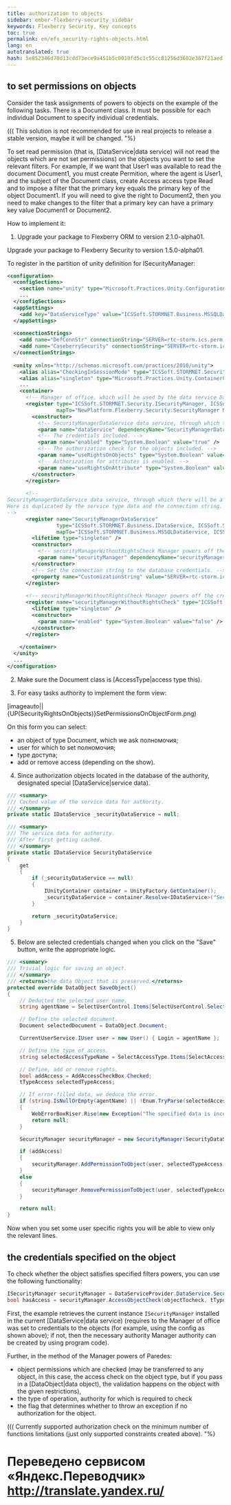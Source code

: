 ```yaml
--- 
title: authorization to objects 
sidebar: ember-flexberry-security_sidebar 
keywords: Flexberry Security, Key concepts 
toc: true 
permalink: en/efs_security-rights-objects.html 
lang: en 
autotranslated: true 
hash: 5e852346d70d13cdd73ece9a451b5c0010fd5c1c55cc81256d3602e387f21aed 
--- 
```


## to set permissions on objects 

Consider the task assignments of powers to objects on the example of the following tasks. There is a Document class. It must be possible for each individual Document to specify individual credentials. 

(((<msg type=important> 
This solution is not recommended for use in real projects to release a stable version, maybe it will be changed. 
"%} 

To set read permission (that is, [DataService|data service) will not read the objects which are not set permissions) on the objects you want to set the relevant filters. For example, if we want that User1 was available to read the document Document1, you must create Permition, where the agent is User1, and the subject of the Document class, create Access access type Read and to impose a filter that the primary key equals the primary key of the object Document1. If you will need to give the right to Document2, then you need to make changes to the filter that a primary key can have a primary key value Document1 or Document2. 

How to implement it: 

1. Upgrade your package to Flexberry ORM to version 2.1.0-alpha01. 

Upgrade your package to Flexberry Security to version 1.5.0-alpha01. 

To register in the partition of unity definition for ISecurityManager: 
```xml
<configuration>
  <configSections>
    <section name="unity" type="Microsoft.Practices.Unity.Configuration.UnityConfigurationSection, Microsoft.Practices.Unity.Configuration" />
    ...
  </configSections>
  <appSettings>
    <add key="DataServiceType" value="ICSSoft.STORMNET.Business.MSSQLDataService, ICSSoft.STORMNET.Business.MSSQLDataService" />
  </appSettings>
  
  <connectionStrings>
    <add name="DefConnStr" connectionString="SERVER=rtc-storm.ics.perm.ru;Trusted_connection=yes;DATABASE=SecurityControlTest" />
    <add name="CaseberrySecurity" connectionString="SERVER=rtc-storm.ics.perm.ru;Trusted_connection=yes;DATABASE=SecurityControlTestS" providerName="ICSSoft.STORMNET.Business.MSSQLDataService, ICSSoft.STORMNET.Business.MSSQLDataService, Version=1.0.0.1, Culture=neutral, PublicKeyToken=49b42003269a4a66" />
  </connectionStrings>
  
  <unity xmlns="http://schemas.microsoft.com/practices/2010/unity">
    <alias alias="CheckingInSessionMode" type="ICSSoft.STORMNET.Security.CheckingInSessionMode, CheckingLibrary" />
    <alias alias="singleton" type="Microsoft.Practices.Unity.ContainerControlledLifetimeManager, Microsoft.Practices.Unity" />
	...
    <container>
      <!-- Manager of office, which will be used by the data service DataServiceProvider.DataService. -->
      <register type="ICSSoft.STORMNET.Security.ISecurityManager, ICSSoft.STORMNET.DataObject"
                mapTo="NewPlatform.Flexberry.Security.SecurityManager NewPlatform.Flexberry.Security">
        <constructor>
		  <!-- SecurityManagerDataService data service, through which there will be a request to the authority. -->
          <param name="dataService" dependencyName="SecurityManagerDataService" />
		  <!-- The credentials included. -->
          <param name="enabled" type="System.Boolean" value="true" />
		  <!-- The authorization check for the objects included. -->
          <param name="useRightsOnObjects" type="System.Boolean" value="true" />
		  <!-- Authorization for attributes is enabled. -->
          <param name="useRightsOnAttribute" type="System.Boolean" value="true" />
        </constructor>
      </register>
      
	  <!-- 
SecurityManagerDataService data service, through which there will be a request to the authority. 
Here is duplicated by the service type data and the connection string. Associated with the joint use of SecurityManager and CheckingLibrary. 
-->
      <register name="SecurityManagerDataService"
                type="ICSSoft.STORMNET.Business.IDataService, ICSSoft.STORMNET.Business"
                mapTo="ICSSoft.STORMNET.Business.MSSQLDataService, ICSSoft.STORMNET.Business.MSSQLDataService">
        <lifetime type="singleton" />
        <constructor>
		  <!-- securityManagerWithoutRightsCheck Manager powers off the credentials. -->
          <param name="securityManager" dependencyName="securityManagerWithoutRightsCheck" />
        </constructor>
		<!-- Set the connection string to the database credentials. -->
        <property name="CustomizationString" value="SERVER=rtc-storm.ics.perm.ru;Trusted_connection=yes;DATABASE=SecurityControlTestS;"/>
      </register>
	  
	  <!-- securityManagerWithoutRightsCheck Manager powers off the credentials. -->
      <register name="securityManagerWithoutRightsCheck" type="ICSSoft.STORMNET.Security.ISecurityManager, ICSSoft.STORMNET.DataObject" mapTo="ICSSoft.STORMNET.Security.DefaultSecurityManager, ICSSoft.STORMNET.RightManager">
        <lifetime type="singleton" />
        <constructor>
          <param name="enabled" type="System.Boolean" value="false" />
        </constructor>
      </register>
      
    </container>
  </unity>
  ...
</configuration>
``` 

2. Make sure the Document class is [AccessType|access type this). 

3. For easy tasks authority to implement the form view: 

[imageauto||{UP(SecurityRightsOnObjects)}SetPermissionsOnObjectForm.png) 

On this form you can select: 
* an object of type Document, which we ask полномочия; 
* user for which to set полномочия; 
* type доступа; 
* add or remove access (depending on the show). 

4. Since authorization objects located in the database of the authority, designated special [DataService|service data). 

``` csharp
/// <summary> 
/// Cached value of the service data for authority. 
/// </summary> 
private static IDataService _securityDataService = null;

/// <summary> 
/// The service data for authority. 
/// After first getting cached. 
/// </summary> 
private static IDataService SecurityDataService
{
	get
	{
		if (_securityDataService == null)
		{
			IUnityContainer container = UnityFactory.GetContainer();
			_securityDataService = container.Resolve<IDataService>("SecurityManagerDataService");
		}

		return _securityDataService;
	}
}
``` 

5. Below are selected credentials changed when you click on the "Save" button, write the appropriate logic. 

``` csharp
/// <summary> 
/// Trivial logic for saving an object. 
/// </summary> 
/// <returns>the data Object that is preserved.</returns> 
protected override DataObject SaveObject()
{
    // Deducted the selected user name. 
    string agentName = SelectUserControl.Items[SelectUserControl.SelectedIndex).Value;

    // Define the selected document. 
    Document selectedDocument = DataObject.Document;

    CurrentUserService.IUser user = new User() { Login = agentName };

    // Define the type of access. 
    string selectedAccessTypeName = SelectAccessType.Items[SelectAccessType.SelectedIndex).Value;

    // Define, add or remove rights. 
    bool addAccess = AddAccessCheckBox.Checked;
    tTypeAccess selectedTypeAccess;

    // If error-filled data, we deduce the error. 
    if (string.IsNullOrEmpty(agentName) || !Enum.TryParse(selectedAccessTypeName, out selectedTypeAccess))
    {
        WebErrorBoxRiser.Rise(new Exception("The specified data is incorrect."), false);
        return null;
    }

    SecurityManager securityManager = new SecurityManager(SecurityDataService, true, true, false);

    if (addAccess)
    {
        securityManager.AddPermissionToObject(user, selectedTypeAccess, selectedDocument);
    }
    else
    {
        securityManager.RemovePermissionToObject(user, selectedTypeAccess, selectedDocument);
    }

    return null;
}
``` 

Now when you set some user specific rights you will be able to view only the relevant lines.

## the credentials specified on the object 

To check whether the object satisfies specified filters powers, you can use the following functionality: 

``` csharp
ISecurityManager securityManager = DataServiceProvider.DataService.SecurityManager;
bool hasAccess = securityManager.AccessObjectCheck(objectTocheck, tTypeAccess.Insert, true);
``` 

First, the example retrieves the current instance `ISecurityManager` installed in the current [DataService|data service) (requires to the Manager of office was set to credentials to the objects (for example, using the config as shown above); if not, then the necessary authority Manager authority can be created by using program code). 

Further, in the method of the Manager powers of Paredes: 
* object permissions which are checked (may be transferred to any object, in this case, the access check on the object type, but if you pass in a [DataObject|data object), the validation happens on the object with the given restrictions), 
* the type of operation, authority for which is required to check 
* the flag that determines whether to throw an exception if no authorization for the object. 

(((<msg type=important> 
Currently supported authorization check on the minimum number of functions limitations (just only supported constraints created above). 
"%} 



 # Переведено сервисом «Яндекс.Переводчик» http://translate.yandex.ru/